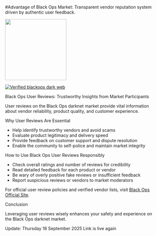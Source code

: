 #Advantage of Black Ops Market: Transparent vendor reputation system driven by authentic user feedback.
 
[<img src="/themes/selection.webp" width="200">](http://blackopsaax7ieeljectvi3vn3a5m2wfssylcdqaswrvlbeptwzv5oid.onion)

<a href="http://blackopsaax7ieeljectvi3vn3a5m2wfssylcdqaswrvlbeptwzv5oid.onion"><img src="/themes/copy.webp" alt="Verified blackops dark web" style="max-width: 100%;"></a>
 
Black Ops User Reviews: Trustworthy Insights from Market Participants

User reviews on the Black Ops darknet market provide vital information about vendor reliability, product quality, and customer experience.

Why User Reviews Are Essential

- Help identify trustworthy vendors and avoid scams  
- Evaluate product legitimacy and delivery speed  
- Provide feedback on customer support and dispute resolution  
- Enable the community to self-police and maintain market integrity

How to Use Black Ops User Reviews Responsibly

- Check overall ratings and number of reviews for credibility  
- Read detailed feedback for each product or vendor  
- Be wary of overly positive fake reviews or insufficient feedback  
- Report suspicious reviews or vendors to market moderators

For official user review policies and verified vendor lists, visit [Black Ops Official Site](http://blackopsaax7ieeljectvi3vn3a5m2wfssylcdqaswrvlbeptwzv5oid.onion).

Conclusion

Leveraging user reviews wisely enhances your safety and experience on the Black Ops darknet market.

Update:  Thursday 18 September 2025 Link is live again